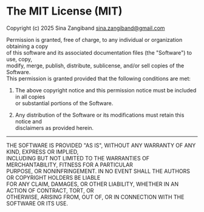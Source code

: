 # The MIT License (MIT)

Copyright (c) 2025 Sina Zangiband <sina.zangiband@gmail.com>

Permission is granted, free of charge, to any individual or organization obtaining a copy  
of this software and its associated documentation files (the "Software") to use, copy,  
modify, merge, publish, distribute, sublicense, and/or sell copies of the Software.  
This permission is granted provided that the following conditions are met:

1. The above copyright notice and this permission notice must be included in all copies  
   or substantial portions of the Software.

2. Any distribution of the Software or its modifications must retain this notice and  
   disclaimers as provided herein.

---

THE SOFTWARE IS PROVIDED "AS IS", WITHOUT ANY WARRANTY OF ANY KIND, EXPRESS OR IMPLIED,  
INCLUDING BUT NOT LIMITED TO THE WARRANTIES OF MERCHANTABILITY, FITNESS FOR A PARTICULAR  
PURPOSE, OR NONINFRINGEMENT. IN NO EVENT SHALL THE AUTHORS OR COPYRIGHT HOLDERS BE LIABLE  
FOR ANY CLAIM, DAMAGES, OR OTHER LIABILITY, WHETHER IN AN ACTION OF CONTRACT, TORT, OR  
OTHERWISE, ARISING FROM, OUT OF, OR IN CONNECTION WITH THE SOFTWARE OR ITS USE.  
